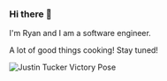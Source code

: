 ### Hi there 👋

I'm Ryan and I am a software engineer. 

A lot of good things cooking! Stay tuned!

![Justin Tucker Victory Pose](https://c.tenor.com/F9FXZ3taZhgAAAAS/justin-tucker-baltimore-ravens.gif)
<!--
**rjwilsondev/rjwilsondev** is a ✨ _special_ ✨ repository because its `README.md` (this file) appears on your GitHub profile.

Here are some ideas to get you started:

- 🔭 I’m currently working on ...
- 🌱 I’m currently learning ...
- 👯 I’m looking to collaborate on ...
- 🤔 I’m looking for help with ...
- 💬 Ask me about ...
- 📫 How to reach me: ...
- 😄 Pronouns: ...
- ⚡ Fun fact: ...
-->
